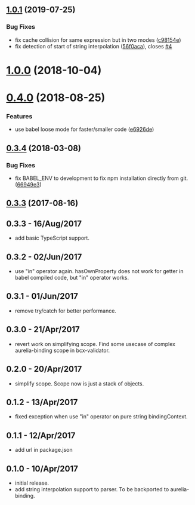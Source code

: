 ## [1.0.1](https://github.com/buttonwoodcx/bcx-expression-evaluator/compare/v1.0.0...v1.0.1) (2019-07-25)


### Bug Fixes

* fix cache collision for same expression but in two modes ([c98154e](https://github.com/buttonwoodcx/bcx-expression-evaluator/commit/c98154e))
* fix detection of start of string interpolation ([56f0aca](https://github.com/buttonwoodcx/bcx-expression-evaluator/commit/56f0aca)), closes [#4](https://github.com/buttonwoodcx/bcx-expression-evaluator/issues/4)



<a name="1.0.0"></a>
# [1.0.0](https://github.com/buttonwoodcx/bcx-expression-evaluator/compare/v0.4.0...v1.0.0) (2018-10-04)



<a name="0.4.0"></a>
# [0.4.0](https://github.com/buttonwoodcx/bcx-expression-evaluator/compare/v0.3.4...v0.4.0) (2018-08-25)


### Features

* use babel loose mode for faster/smaller code ([e6926de](https://github.com/buttonwoodcx/bcx-expression-evaluator/commit/e6926de))



<a name="0.3.4"></a>
## [0.3.4](https://github.com/buttonwoodcx/bcx-expression-evaluator/compare/v0.3.3...v0.3.4) (2018-03-08)


### Bug Fixes

* fix BABEL_ENV to development to fix npm installation directly from git. ([66949e3](https://github.com/buttonwoodcx/bcx-expression-evaluator/commit/66949e3))



<a name="0.3.3"></a>
## [0.3.3](https://github.com/buttonwoodcx/bcx-expression-evaluator/compare/v0.3.2...v0.3.3) (2017-08-16)



## 0.3.3 - 16/Aug/2017

  * add basic TypeScript support.

## 0.3.2 - 02/Jun/2017

  * use "in" operator again. hasOwnProperty does not work for getter in babel compiled code, but "in" operator works.

## 0.3.1 - 01/Jun/2017

  * remove try/catch for better performance.

## 0.3.0 - 21/Apr/2017

  * revert work on simplifying scope. Find some usecase of complex aurelia-binding scope in bcx-validator.

## 0.2.0 - 20/Apr/2017

  * simplify scope. Scope now is just a stack of objects.

## 0.1.2 - 13/Apr/2017

  * fixed exception when use "in" operator on pure string bindingContext.

## 0.1.1 - 12/Apr/2017

  * add url in package.json

## 0.1.0 - 10/Apr/2017

  * initial release.
  * add string interpolation support to parser. To be backported to aurelia-binding.
